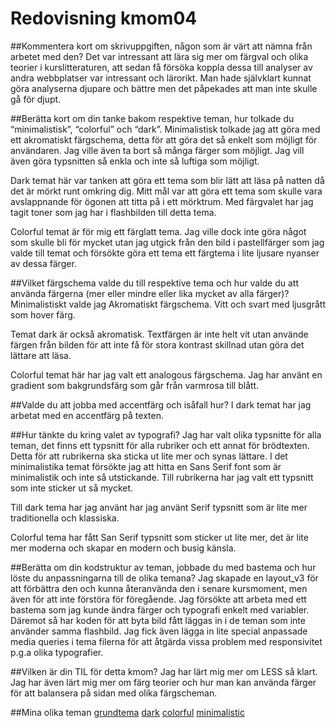 ---
---
Redovisning kmom04
=========================

##Kommentera kort om skrivuppgiften, någon som är värt att nämna från arbetet med den?
Det var intressant att lära sig mer om färgval och olika teorier i kurslitteraturen, att sedan få försöka koppla dessa till analyser av andra webbplatser var intressant och lärorikt. Man hade självklart kunnat göra analyserna djupare och bättre men det påpekades att man inte skulle gå för djupt.

##Berätta kort om din tanke bakom respektive teman, hur tolkade du “minimalistisk”, “colorful” och “dark”.
Minimalistisk tolkade jag att göra med ett akromatiskt färgschema, detta för att göra det så enkelt som möjligt för användaren. Jag ville även ta bort så många färger som möjligt. Jag vill även göra typsnitten så enkla och inte så luftiga som möjligt.

Dark temat här var tanken att göra ett tema som blir lätt att läsa på natten då det är mörkt runt omkring dig. Mitt mål var att göra ett tema som skulle vara avslappnande för ögonen att titta på i ett mörktrum. Med färgvalet har jag tagit toner som jag har i flashbilden till detta tema.

Colorful temat är för mig ett färglatt tema. Jag ville dock inte göra något som skulle bli för mycket utan jag utgick från den bild i pastellfärger som jag valde till temat och försökte göra ett tema ett färgtema i lite ljusare nyanser av dessa färger.

##Vilket färgschema valde du till respektive tema och hur valde du att använda färgerna (mer eller mindre eller lika mycket av alla färger)?
Minimalistiskt valde jag Akromatiskt färgschema. Vitt och svart med ljusgrått som hover färg.

Temat dark är också akromatisk. Textfärgen är inte helt vit utan använde färgen från bilden för att inte få för stora kontrast skillnad utan göra det lättare att läsa.

Colorful temat här har jag valt ett analogous färgschema. Jag har använt en gradient som bakgrundsfärg som går från varmrosa till blått.

##Valde du att jobba med accentfärg och isåfall hur?
I dark temat har jag arbetat med en accentfärg på texten.

##Hur tänkte du kring valet av typografi?
Jag har valt olika typsnitte för alla teman, det finns ett typsnitt för alla rubriker och ett annat för brödtexten. Detta för att rubrikerna ska sticka ut lite mer och synas lättare.
I det minimalistika temat försökte jag att hitta en Sans Serif font som är minimalistik och inte så utstickande. Till rubrikerna har jag valt ett typsnitt som inte sticker ut så mycket.

Till dark tema har jag använt har jag använt Serif typsnitt som är lite mer traditionella och klassiska.

Colorful tema har fått San Serif typsnitt som sticker ut lite mer, det är lite mer moderna och skapar en modern och busig känsla.


##Berätta om din kodstruktur av teman, jobbade du med bastema och hur löste du anpassningarna till de olika temana?
Jag skapade en layout_v3 för att förbättra den och kunna återanvända den i senare kursmoment, men även för att inte förstöra för föregående.
Jag försökte att arbeta med ett bastema som jag kunde ändra färger och typografi enkelt med variabler. Däremot så har koden för att byta bild fått läggas in i de teman som inte använder samma flashbild. Jag fick även lägga in lite special anpassade media queries i tema filerna för att åtgärda vissa problem med responsivitet p.g.a olika typografier.


##Vilken är din TIL för detta kmom?
Jag har lärt mig mer om LESS så klart. Jag har även lärt mig mer om färg teorier och hur man kan använda färger för att balansera på sidan med olika färgscheman.


##Mina olika teman
[grundtema](http://localhost:8080/dbwebb-kurser/design/me/redovisa/htdocs/redovisning/kmom04?style=kmom04)
[dark](http://localhost:8080/dbwebb-kurser/design/me/redovisa/htdocs/redovisning/kmom04?style=04_dark)
[colorful](http://localhost:8080/dbwebb-kurser/design/me/redovisa/htdocs/redovisning/kmom04?style=04_colorful)
[minimalistic](http://localhost:8080/dbwebb-kurser/design/me/redovisa/htdocs/redovisning/kmom04?style=04_minimalistic)
